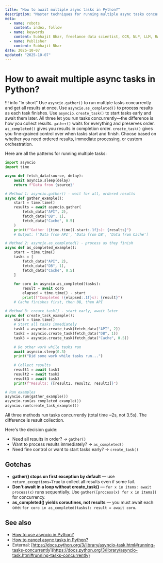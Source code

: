 ```yaml
---
title: "How to await multiple async tasks in Python?"
description: "Master techniques for running multiple async tasks concurrently using gather, create_task, and as_completed in asyncio."
meta:
  - name: robots
    content: index, follow
  - name: keywords
    content: Subhajit Bhar, freelance data scientist, OCR, NLP, LLM, RAG, knowledge base, python, async, multiple tasks, asyncio.gather
  - name: Publisher
    content: Subhajit Bhar
date: 2025-10-07
updated: "2025-10-07"
---
```


# How to await multiple async tasks in Python?

<!-- more -->

!!! info "In short"
    Use `asyncio.gather()` to run multiple tasks concurrently and get all results at once. Use `asyncio.as_completed()` to process results as each task finishes. Use `asyncio.create_task()` to start tasks early and await them later. All three let you run tasks concurrently—the difference is how you collect results. `gather()` waits for everything and preserves order. `as_completed()` gives you results in completion order. `create_task()` gives you fine-grained control over when tasks start and finish. Choose based on whether you need ordered results, immediate processing, or custom orchestration.

Here are all the patterns for running multiple tasks:

```python
import asyncio
import time

async def fetch_data(source, delay):
    await asyncio.sleep(delay)
    return f"Data from {source}"

# Method 1: asyncio.gather() - wait for all, ordered results
async def gather_example():
    start = time.time()
    results = await asyncio.gather(
        fetch_data("API", 2),
        fetch_data("DB", 1),
        fetch_data("Cache", 0.5)
    )
    print(f"Gather ({time.time()-start:.1f}s): {results}")
    # Output: ['Data from API', 'Data from DB', 'Data from Cache']

# Method 2: asyncio.as_completed() - process as they finish
async def as_completed_example():
    start = time.time()
    tasks = [
        fetch_data("API", 2),
        fetch_data("DB", 1),
        fetch_data("Cache", 0.5)
    ]
    
    for coro in asyncio.as_completed(tasks):
        result = await coro
        elapsed = time.time() - start
        print(f"Completed ({elapsed:.1f}s): {result}")
    # Cache finishes first, then DB, then API

# Method 3: create_task() - start early, await later
async def create_task_example():
    start = time.time()
    # Start all tasks immediately
    task1 = asyncio.create_task(fetch_data("API", 2))
    task2 = asyncio.create_task(fetch_data("DB", 1))
    task3 = asyncio.create_task(fetch_data("Cache", 0.5))
    
    # Do other work while tasks run
    await asyncio.sleep(0.3)
    print("Did some work while tasks run...")
    
    # Collect results
    result1 = await task1
    result2 = await task2
    result3 = await task3
    print(f"Results: {[result1, result2, result3]}")

# Run examples
asyncio.run(gather_example())
asyncio.run(as_completed_example())
asyncio.run(create_task_example())
```

All three methods run tasks concurrently (total time ~2s, not 3.5s). The difference is result collection.

Here's the decision guide:
- Need all results in order? → `gather()`
- Want to process results immediately? → `as_completed()`
- Need fine control or want to start tasks early? → `create_task()`

## Gotchas

* **gather() stops on first exception by default** — use `return_exceptions=True` to collect all results even if some fail.
* **Don't await in a loop without create_task()** — `for x in items: await process(x)` runs sequentially. Use `gather([process(x) for x in items])` for concurrency.
* **as_completed() yields coroutines, not results** — you must await each one: `for coro in as_completed(tasks): result = await coro`.

## See also

* [How to use asyncio in Python?](how-to-use-asyncio-in-python.md)
* [How to cancel async tasks in Python?](how-to-cancel-async-tasks-in-python.md)
* External: [https://docs.python.org/3/library/asyncio-task.html#running-tasks-concurrently](https://docs.python.org/3/library/asyncio-task.html#running-tasks-concurrently)

<script type="application/ld+json">
{
  "@context": "https://schema.org",
  "@type": "FAQPage",
  "mainEntity": [{
    "@type": "Question",
    "name": "How to await multiple async tasks in Python?",
    "acceptedAnswer": {
      "@type": "Answer",
      "text": "Use asyncio.gather() to run multiple tasks concurrently and get ordered results. Use asyncio.as_completed() to process results as each finishes. Use asyncio.create_task() for fine-grained control. All run tasks concurrently—choose based on result handling needs."
    }
  }]
}
</script>

